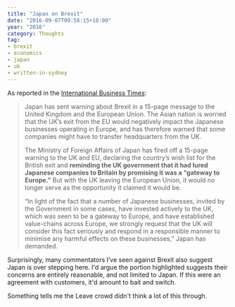 ```yaml
---
title: "Japan on Brexit"
date: "2016-09-07T09:58:15+10:00"
year: "2016"
category: Thoughts
tag:
- brexit
- economics
- japan
- uk
- written-in-sydney
---
```

As reported in the [International Business Times]:

> Japan has sent warning about Brexit in a 15-page message to the United Kingdom and the European Union. The Asian nation is worried that the UK’s exit from the EU would negatively impact the Japanese businesses operating in Europe, and has therefore warned that some companies might have to transfer headquarters from the UK.
> 
> The Ministry of Foreign Affairs of Japan has fired off a 15-page warning to the UK and EU, declaring the country’s wish list for the British exit and **reminding the UK government that it had lured Japanese companies to Britain by promising it was a “gateway to Europe.”** But with the UK leaving the European Union, it would no longer serve as the opportunity it claimed it would be.
> 
> “In light of the fact that a number of Japanese businesses, invited by the Government in some cases, have invested actively to the UK, which was seen to be a gateway to Europe, and have established value-chains across Europe, we strongly request that the UK will consider this fact seriously and respond in a responsible manner to minimise any harmful effects on these businesses,” Japan has demanded.

Surprisingly, many commentators I’ve seen against Brexit also suggest Japan is over stepping here. I'd argue the portion highlighted suggests their concerns are entirely reasonable, and not limited to Japan. If this were an agreement with customers, it'd amount to bait and switch.

Something tells me the Leave crowd didn't think a lot of this through.

[International Business Times]: http://www.ibtimes.com.au/japan-issues-demands-uk-eu-over-brexit-1527731

